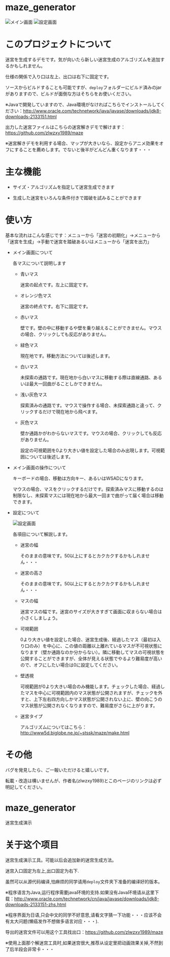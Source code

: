# maze_generator

![メイン画面](https://pic.dark.moe/images/2018/04/30/0963714b8052a4c576c86b642db40fc2.png "メイン画面")
![設定画面](https://pic.dark.moe/images/2018/04/30/ff34d7c09560d52e7980b1c6f9c1200f.png "設定画面")



# このプロジェクトについて
迷宮を生成するデモです。気が向いたら新しい迷宮生成のアルゴリズムを追加するかもしれません。

仕様の関係で入り口は左上、出口は右下に固定です。

ソースからビルドすることも可能ですが、`deploy`フォルダーにビルド済みのjarがありますので、ビルドが面倒な方はそちらをお使いください。

※Javaで開発していますので、Java環境がなければこちらでインストールしてください：http://www.oracle.com/technetwork/java/javase/downloads/jdk8-downloads-2133151.html

出力した迷宮ファイルはこちらの迷宮解きデモで解けます：https://github.com/zlwzxy1989/maze

※迷宮解きデモを利用する場合、マップが大きいなら、設定からアニメ効果をオフにすることを薦めします。でないと後半がどんどん重くなります・・・

# 主な機能

* サイズ・アルゴリズムを指定して迷宮生成できます

* 生成した迷宮をいろんな条件付きで踏破を試みることができます

# 使い方

基本な流れはこんな感じです：メニューから「迷宮の初期化」->メニューから「迷宮を生成」->手動で迷宮を踏破あるいはメニューから「迷宮を出力」

* メイン画面について

  各マスについて説明します

  * 青いマス

    迷宮の起点です。左上に固定です。

  * オレンジ色マス

    迷宮の終点です。右下に固定です。

  * 赤いマス

    壁です。壁の中に移動するや壁を乗り越えることができません。マウスの場合、クリックしても反応がありません。

  * 緑色マス

    現在地です。移動方法については後述します。

  * 白いマス

    未探索の通路です。現在地から白いマスに移動する際は直線通路、あるいは最大一回曲がることしかできません。

  * 浅い灰色マス

    探索済みの通路です。マウスで操作する場合、未探索通路と違って、クリックするだけで現在地から飛べます。

  * 灰色マス

    壁か通路かがわからないマスです。マウスの場合、クリックしても反応がありません。

    設定の可視範囲を0より大きい値を設定した場合のみ出現します。可視範囲については後述します。

* メイン画面の操作について

  キーボードの場合、移動は方向キー、あるいはWSADになります。

  マウスの場合、マスをクリックするだけです。探索済みマスに移動するのは制限なし、未探索マスには現在地から最大一回まで曲がって届く場合は移動できます。

* 設定について

  ![設定画面](https://pic.dark.moe/images/2018/04/30/ff34d7c09560d52e7980b1c6f9c1200f.png "設定画面")

  各項目について解説します。

  * 迷宮の幅

    そのままの意味です。50以上にするとカクカクするかもしれません・・・

  * 迷宮の高さ

    そのままの意味です。50以上にするとカクカクするかもしれません・・・

  * マスの幅

    迷宮マスの幅です。迷宮のサイズが大きすぎて画面に収まらない場合は小さくしましょう。

  * 可視範囲

    0より大きい値を設定した場合、迷宮生成後、経過したマス（最初は入り口のみ）を中心に、この値の距離以上離れているマスが不可視状態になります（壁か通路なのか分からない）。隣に移動してマスの可視状態を公開することができますが、全体が見える状態でやるより難易度が高いので、オフにしたい場合は0に設定してください。

  * 壁透視

    可視範囲が0より大きい場合のみ機能します。チェックした場合、経過したマスを中心に可視範囲内のマス状態が公開されますが、チェックを外すと、上下左右四方向しかマス状態が公開されない上に、壁の向こうのマス状態が公開されなくなりますので、難易度がさらに上がります。

  * 迷宮タイプ

    アルゴリズムについてはこちら：http://www5d.biglobe.ne.jp/~stssk/maze/make.html

# その他

  バグを発見したら、ご一報いただけると嬉しいです。

  転載・改造は構いませんが、作者名(zlwzxy1989)とこのページのリンクは必ず明記してください。

# maze_generator
迷宮生成演示

# 关于这个项目
迷宫生成演示工具。可能以后会追加新的迷宫生成方法。

迷宫入口固定为左上,出口固定为右下.

虽然可以从源代码编译,怕麻烦的同学请用`deploy`文件夹下准备的编译好的版本。

※程序语言为Java,运行程序需要java环境的支持.如果没有Java环境请从这里下载：http://www.oracle.com/technetwork/cn/java/javase/downloads/jdk8-downloads-2133151-zhs.html

※程序界面为日语,只会中文的同学不好意思,请看文字猜一下功能・・・应该不会有太大问题(懒癌发作不想做多语言对应・・・).

导出的迷宫文件可以用这个工具找出口：https://github.com/zlwzxy1989/maze

※使用上面那个解迷宫工具时,如果迷宫很大,推荐从设定里把动画效果关掉,不然到了后半段会非常卡・・・


